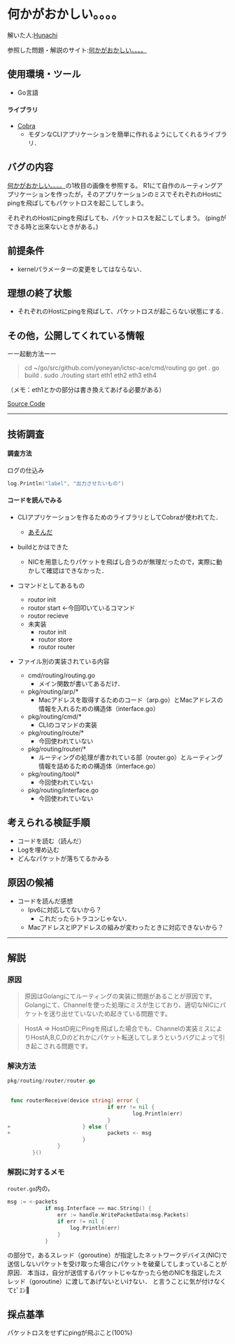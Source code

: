 # 何かがおかしい。。。。
解いた人:[Hunachi](https://twitter.com/_hunachi)

参照した問題・解説のサイト:[何かがおかしい。。。。](https://blog.icttoracon.net/2021/03/16/%e4%bd%95%e3%81%8b%e3%81%8c%e3%81%8a%e3%81%8b%e3%81%97%e3%81%84%e3%80%82%e3%80%82%e3%80%82%e3%80%82/)

## 使用環境・ツール
- Go言語
#### ライブラリ
- [Cobra](https://github.com/spf13/cobra)
    - モダンなCLIアプリケーションを簡単に作れるようにしてくれるライブラリ．

## バグの内容

[何かがおかしい。。。。](https://blog.icttoracon.net/2021/03/16/%e4%bd%95%e3%81%8b%e3%81%8c%e3%81%8a%e3%81%8b%e3%81%97%e3%81%84%e3%80%82%e3%80%82%e3%80%82%e3%80%82/)の1枚目の画像を参照する。
R1にて自作のルーティングアプリケーションを作ったが，そのアプリケーションのミスでそれぞれのHostにpingを飛ばしてもパケットロスを起こしてしまう。

それぞれのHostにpingを飛ばしても、パケットロスを起こしてしまう。
(pingができる時と出来ないときがある。)

## 前提条件
- kernelパラメーターの変更をしてはならない．

## 理想の終了状態
- それぞれのHostにpingを飛ばして、パケットロスが起こらない状態にする．

## その他，公開してくれている情報

ーー起動方法ーー
> cd ~/go/src/github.com/yoneyan/ictsc-ace/cmd/routing
go get .
go build .
sudo ./routing start eth1 eth2 eth3 eth4

（メモ：eth1とかの部分は書き換えてあげる必要がある）

[Source Code](https://drive.google.com/file/d/1njTGorOGDsI1yUYpZlMj0bFLBlbukjX4/view?usp=sharing)

----

## 技術調査

#### 調査方法
ログの仕込み
```go
log.Println("label", "出力させたいもの")
```

#### コードを読んでみる

- CLIアプリケーションを作るためのライブラリとしてCobraが使われてた．
    - [あそんだ](https://github.com/Hunachi/minihuna)
- buildとかはできた
    - NICを用意したりパケットを飛ばし合うのが無理だったので，実際に動かして確認はできなかった．
- コマンドとしてあるもの
    - routor init
    - routor start ←今回叩いているコマンド
    - routor recieve
    - 未実装
        - routor init
        - routor store
        - routor router

- ファイル別の実装されている内容
    - cmd/routing/routing.go
        - メイン関数が書いてあるだけ．
    - pkg/routing/arp/*
        - Macアドレスを取得するためのコード（arp.go）とMacアドレスの情報を入れるための構造体（interface.go）
    - pkg/routing/cmd/*
        - CLIのコマンドの実装
    - pkg/routing/route/*
        - 今回使われていない
    - pkg/routing/router/*
        - ルーティングの処理が書かれている部（router.go）とルーティング情報を詰めるための構造体（interface.go）
    - pkg/routing/tool/*
        - 今回使われていない
    - pkg/routing/interface.go
        - 今回使われていない


## 考えられる検証手順

- コードを読む（読んだ）
- Logを埋め込む
- どんなパケットが落ちてるかみる

## 原因の候補

- コードを読んだ感想
    - Ipv6に対応してないから？
        - これだったらトラコンじゃない．
    - MacアドレスとIPアドレスの組みが変わったときに対応できないから？

---- 

## 解説

### 原因

> 原因はGolangにてルーティングの実装に問題があることが原因です。
Golangにて、Channelを使った処理にミスが生じており、適切なNICにパケットを送り出せていないため起きている問題です。

> HostA => HostD宛にPingを飛ばした場合でも、Channelの実装ミスによりHostA,B,C,Dのどれかにパケット転送してしまうというバグによって引き起こされる問題です。

### 解決方法

```go
pkg/routing/router/router.go
 
 
 func routerReceive(device string) error {
                                if err != nil {
                                        log.Println(err)
                                }
+                       } else {
+                               packets <- msg
                        }
                }
        }()

```


### 解説に対するメモ

`router.go`内の，
```go
msg := <-packets
			if msg.Interface == mac.String() {
				err := handle.WritePacketData(msg.Packets)
				if err != nil {
					log.Println(err)
				}
			}
```
の部分で，あるスレッド（goroutine）が指定したネットワークデバイス(NIC)で送信しないパケットを受け取った場合にパケットを破棄してしまっていることが原因．
本当は，自分が送信するパケットじゃなかったら他のNICを指定したスレッド（goroutine）に渡してあげないといけない．
と言うことに気が付けなくてﾋﾟｴﾝ🥺

## 採点基準

パケットロスをせずにpingが飛ぶこと(100%)
